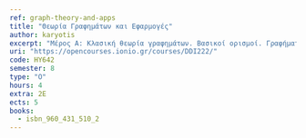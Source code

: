 ```yaml
---
ref: graph-theory-and-apps
title: "Θεωρία Γραφημάτων και Εφαρμογές"
author: karyotis
excerpt: "Μέρος Α: Κλασική θεωρία γραφημάτων. Βασικοί ορισμοί. Γραφήματα. Μονοπάτια & κύκλοι σε γράφους. Δένδρα. Διμερή γραφήματα. Συνεκτικότητα γραφημάτων. Χρωματισμός γραφημάτων. Κάλυψη σε γραφήματα. Τέλειο ταίριασμα σε γραφήματα. Κύκλοι Hamilton και Euler σε γραφήματα. Επίπεδα γραφήματα. Δίκτυα ροών. Μέρος Β: Εφαρμογές. Μετρικές ανάλυσης κοινωνικών δικτύων (συντελεστής συσσωμάτωσης, κεντρικότητες, κλπ.). Τοπολογίες σύνθετων δικτύων: Πλέγματα, Τυχαία γραφήματα, Τυχαίοι γεωμετρικοί, Δίκτυα μικρού-κόσμου, Δίκτυα χωρίς κλίμακα, Αναζήτηση κοινοτήτων. Ανάλυση κοινωνικών δικτύων. Μοντελοποίηση γραφημάτων σε υπολογιστές. Εργαλεία ανάλυσης γραφημάτων. Εργαλεία εύρεσης κοινοτήτων. Προσομοίωση εφαρμογών σε γράφους."
uri: "https://opencourses.ionio.gr/courses/DDI222/"
code: ΗΥ642
semester: 8
type: "Ο"
hours: 4
extra: 2E
ects: 5
books:
  - isbn_960_431_510_2 
---
```

